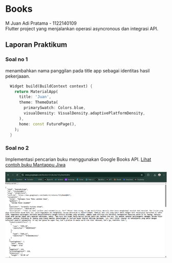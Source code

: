 # Books

M Juan Adi Pratama - 1122140109  
Flutter project yang menjalankan operasi asyncronous dan integrasi API.

## Laporan Praktikum

### Soal no 1
menambahkan nama panggilan pada title app sebagai identitas hasil pekerjaaan.

```dart
  Widget build(BuildContext context) {
    return MaterialApp(
      title: 'Juan',
      theme: ThemeData(
        primarySwatch: Colors.blue,
        visualDensity: VisualDensity.adaptivePlatformDensity,
      ),
      home: const FuturePage(),
    );
  }
```

### Soal no 2

Implementasi pencarian buku menggunakan Google Books API.
[Lihat contoh buku Mantappu Jiwa](https://www.google.co.id/books/edition/Mantappu_Jiwa_Buku_Latihan_Soal/TzCyDwAAQBAJ)

![Hasil Pencarian Buku](/images/soal2.png)